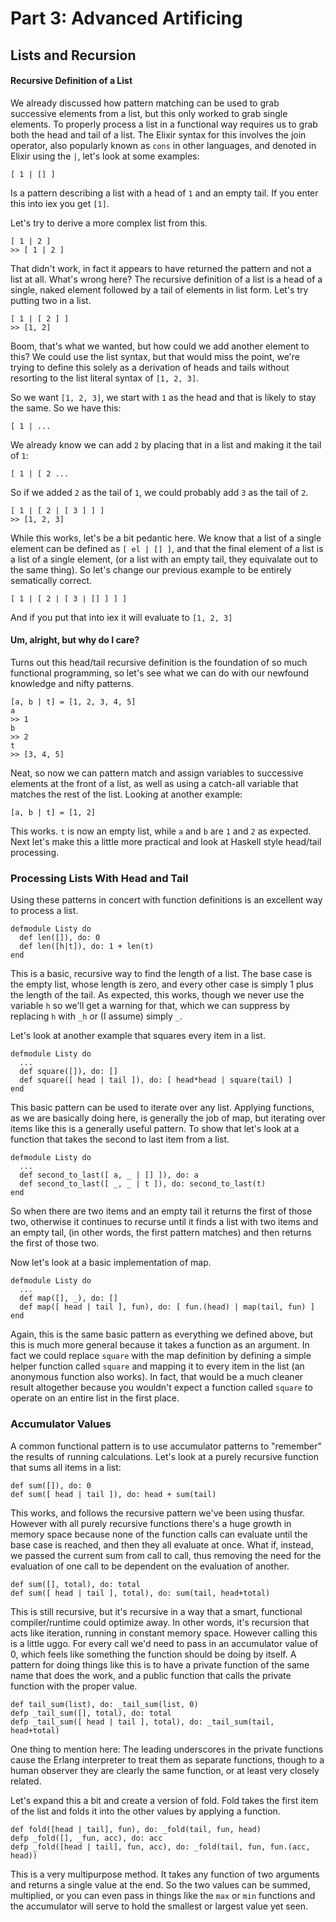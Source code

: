# Part 3: Advanced Artificing
## Lists and Recursion
#### Recursive Definition of a List
We already discussed how pattern matching can be used to grab successive elements from a list, but this only worked to grab single elements. To properly process a list in a functional way requires us to grab both the head and tail of a list. The Elixir syntax for this involves the join operator, also popularly known as `cons` in other languages, and denoted in Elixir using the `|`, let's look at some examples:

    [ 1 | [] ]

Is a pattern describing a list with a head of `1` and an empty tail. If you enter this into iex you get `[1]`.

Let's try to derive a more complex list from this.

    [ 1 | 2 ]
    >> [ 1 | 2 ]

That didn't work, in fact it appears to have returned the pattern and not a list at all. What's wrong here? The recursive definition of a list is a head of a single, naked element followed by a tail of elements in list form. Let's try putting two in a list.

    [ 1 | [ 2 ] ]
    >> [1, 2]

Boom, that's what we wanted, but how could we add another element to this?  We could use the list syntax, but that would miss the point, we're trying to define this solely as a derivation of heads and tails without resorting to the list literal syntax of `[1, 2, 3]`.

So we want `[1, 2, 3]`, we start with `1` as the head and that is likely to stay the same. So we have this:

    [ 1 | ...

We already know we can add `2` by placing that in a list and making it the tail of `1`:

    [ 1 | [ 2 ...

So if we added `2` as the tail of `1`, we could probably add `3` as the tail of `2`.

    [ 1 | [ 2 | [ 3 ] ] ]
    >> [1, 2, 3]

While this works, let's be a bit pedantic here. We know that a list of a single element can be defined as `[ el | [] ]`, and that the final element of a list is a list of a single element, (or a list with an empty tail, they equivalate out to the same thing). So let's change our previous example to be entirely sematically correct.

    [ 1 | [ 2 | [ 3 | [] ] ] ]

And if you put that into iex it will evaluate to `[1, 2, 3]`

#### Um, alright, but why do I care?
Turns out this head/tail recursive definition is the foundation of so much functional programming, so let's see what we can do with our newfound knowledge and nifty patterns.

    [a, b | t] = [1, 2, 3, 4, 5]
    a
    >> 1
    b
    >> 2
    t
    >> [3, 4, 5]

Neat, so now we can pattern match and assign variables to successive elements at the front of a list, as well as using a catch-all variable that matches the rest of the list. Looking at another example:

    [a, b | t] = [1, 2]

This works. `t` is now an empty list, while `a` and `b` are `1` and `2` as expected. Next let's make this a little more practical and look at Haskell style head/tail processing.

### Processing Lists With Head and Tail
Using these patterns in concert with function definitions is an excellent way to process a list.

    defmodule Listy do
      def len([]), do: 0
      def len([h|t]), do: 1 + len(t)
    end

This is a basic, recursive way to find the length of a list. The base case is the empty list, whose length is zero, and every other case is simply 1 plus the length of the tail. As expected, this works, though we never use the variable `h` so we'll get a warning for that, which we can suppress by replacing `h` with `_h` or (I assume) simply `_`.

Let's look at another example that squares every item in a list.

    defmodule Listy do
      ...
      def square([]), do: []
      def square([ head | tail ]), do: [ head*head | square(tail) ]
    end

This basic pattern can be used to iterate over any list. Applying functions, as we are basically doing here, is generally the job of map, but iterating over items like this is a generally useful pattern. To show that let's look at a function that takes the second to last item from a list.

    defmodule Listy do
      ...
      def second_to_last([ a, _ | [] ]), do: a
      def second_to_last([ _, _ | t ]), do: second_to_last(t)
    end

So when there are two items and an empty tail it returns the first of those two, otherwise it continues to recurse until it finds a list with two items and an empty tail, (in other words, the first pattern matches) and then returns the first of those two.

Now let's look at a basic implementation of map.

    defmodule Listy do
      ...
      def map([], _), do: []
      def map([ head | tail ], fun), do: [ fun.(head) | map(tail, fun) ]
    end

Again, this is the same basic pattern as everything we defined above, but this is much more general because it takes a function as an argument. In fact we could replace `square` with the map definition by defining a simple helper function called `square` and mapping it to every item in the list (an anonymous function also works). In fact, that would be a much cleaner result altogether because you wouldn't expect a function called `square` to operate on an entire list in the first place.

### Accumulator Values
A common functional pattern is to use accumulator patterns to "remember" the results of running calculations. Let's look at a purely recursive function that sums all items in a list:

    def sum([]), do: 0
    def sum([ head | tail ]), do: head + sum(tail)

This works, and follows the recursive pattern we've been using thusfar. However with all purely recursive functions there's a huge growth in memory space because none of the function calls can evaluate until the base case is reached, and then they all evaluate at once. What if, instead, we passed the current sum from call to call, thus removing the need for the evaluation of one call to be dependent on the evaluation of another.

    def sum([], total), do: total
    def sum([ head | tail ], total), do: sum(tail, head+total)

This is still recursive, but it's recursive in a way that a smart, functional compiler/runtime could optimize away. In other words, it's recursion that acts like iteration, running in constant memory space. However calling this is a little uggo. For every call we'd need to pass in an accumulator value of 0, which feels like something the function should be doing by itself. A pattern for doing things like this is to have a private function of the same name that does the work, and a public function that calls the private function with the proper value.

    def tail_sum(list), do: _tail_sum(list, 0)
    defp _tail_sum([], total), do: total
    defp _tail_sum([ head | tail ], total), do: _tail_sum(tail, head+total)

One thing to mention here: The leading underscores in the private functions cause the Erlang interpreter to treat them as separate functions, though to a human observer they are clearly the same function, or at least very closely related.

Let's expand this a bit and create a version of fold. Fold takes the first item of the list and folds it into the other values by applying a function.

    def fold([head | tail], fun), do: _fold(tail, fun, head)
    defp _fold([], _fun, acc), do: acc
    defp _fold([head | tail], fun, acc), do: _fold(tail, fun, fun.(acc, head))

This is a very multipurpose method. It takes any function of two arguments and returns a single value at the end. So the two values can be summed, multiplied, or you can even pass in things like the `max` or `min` functions and the accumulator will serve to hold the smallest or largest value yet seen.
